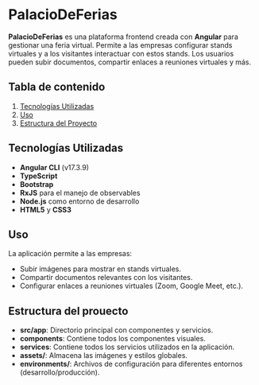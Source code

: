# PalacioDeFerias

**PalacioDeFerias** es una plataforma frontend creada con **Angular** para gestionar una feria virtual. Permite a las empresas configurar stands virtuales y a los visitantes interactuar con estos stands. Los usuarios pueden subir documentos, compartir enlaces a reuniones virtuales y más.

## Tabla de contenido

1. [Tecnologías Utilizadas](#tecnologías-utilizadas)
2. [Uso](#uso)
3. [Estructura del Proyecto](#estructura-del-proyecto)


## Tecnologías Utilizadas

- **Angular CLI** (v17.3.9)
- **TypeScript**
- **Bootstrap**
- **RxJS** para el manejo de observables
- **Node.js** como entorno de desarrollo
- **HTML5** y **CSS3**

## Uso

La aplicación permite a las empresas:

- Subir imágenes para mostrar en stands virtuales.
- Compartir documentos relevantes con los visitantes.
- Configurar enlaces a reuniones virtuales (Zoom, Google Meet, etc.).

## Estructura del prouecto

- **src/app**: Directorio principal con componentes y servicios.
 - **components**: Contiene todos los componentes visuales.
 - **services**: Contiene todos los servicios utilizados en la aplicación.
- **assets/**: Almacena las imágenes y estilos globales.
- **environments/**: Archivos de configuración para diferentes entornos (desarrollo/producción).
